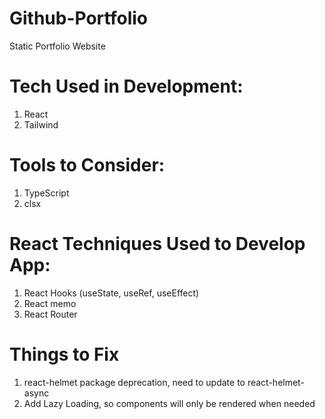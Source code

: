 # Github-Portfolio
Static Portfolio Website

# Tech Used in Development:
1. React
2. Tailwind

# Tools to Consider:
1. TypeScript
2. clsx

#  React Techniques Used to Develop App:
1. React Hooks (useState, useRef, useEffect)
2. React memo
3. React Router

#  Things to Fix
1. react-helmet package deprecation, need to update to react-helmet-async
2. Add Lazy Loading, so components will only be rendered when needed